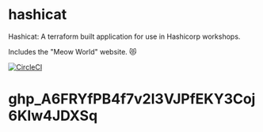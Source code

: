# hashicat
Hashicat: A terraform built application for use in Hashicorp workshops.

Includes the "Meow World" website. 😻

[![CircleCI](https://circleci.com/gh/hashicorp/hashicat-azure.svg?style=svg)](https://circleci.com/gh/hashicorp/hashicat-azure)


# 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